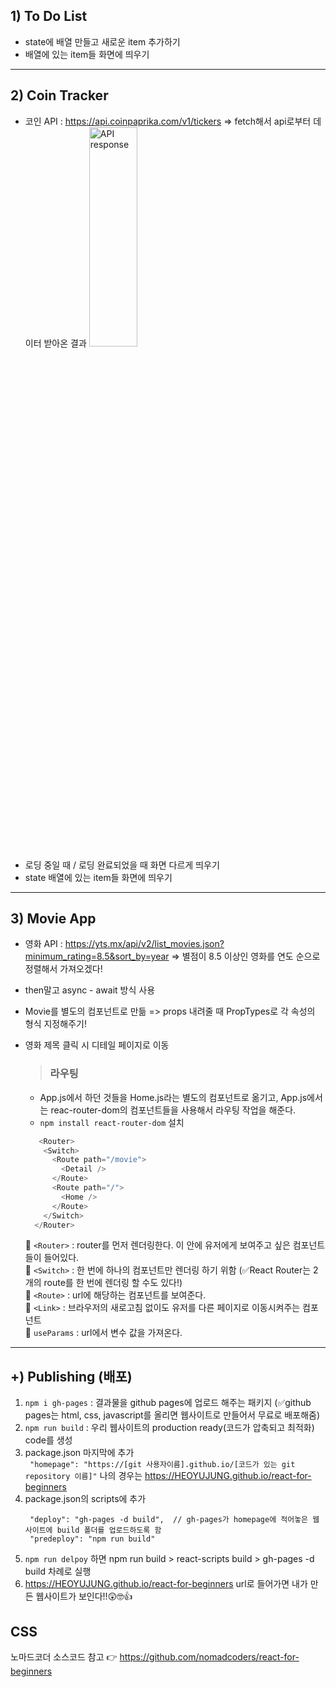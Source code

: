 ## 1) To Do List
- state에 배열 만들고 새로운 item 추가하기
- 배열에 있는 item들 화면에 띄우기

<hr>

## 2) Coin Tracker
- 코인 API : https://api.coinpaprika.com/v1/tickers 
  => fetch해서 api로부터 데이터 받아온 결과
  <img src="https://github.com/HEOYUJUNG/React_Nomadcoders/assets/122508448/3e58df1b-36df-4ef5-b13a-ea5e4c6f3094" width="40%" height="30%" title="API response" alt="API response"></img>
- 로딩 중일 때 / 로딩 완료되었을 때 화면 다르게 띄우기
- state 배열에 있는 item들 화면에 띄우기

<hr>

## 3) Movie App
- 영화 API : https://yts.mx/api/v2/list_movies.json?minimum_rating=8.5&sort_by=year
  => 별점이 8.5 이상인 영화를 연도 순으로 정렬해서 가져오겠다!
- then말고 async - await 방식 사용
- Movie를 별도의 컴포넌트로 만듦 => props 내려줄 때 PropTypes로 각 속성의 형식 지정해주기!
- 영화 제목 클릭 시 디테일 페이지로 이동 
  
  > ### 라우팅 
  - App.js에서 하던 것들을 Home.js라는 별도의 컴포넌트로 옮기고, App.js에서는 reac-router-dom의 컴포넌트들을 사용해서 라우팅 작업을 해준다.
  - ``` npm install react-router-dom ``` 설치
  ```javascript
     <Router>
      <Switch>
        <Route path="/movie">
          <Detail />
        </Route>
        <Route path="/">
          <Home />
        </Route>
      </Switch>
    </Router>
  ```
  📌 ```<Router>``` : router를 먼저 렌더링한다. 이 안에 유저에게 보여주고 싶은 컴포넌트들이 들어있다.    
  📌 ```<Switch>``` : 한 번에 하나의 컴포넌트만 렌더링 하기 위함 (✅React Router는 2개의 route를 한 번에 렌더링 할 수도 있다!)   
  📌 ```<Route>``` : url에 해당하는 컴포넌트를 보여준다.   
  📌 ```<Link>``` : 브라우저의 새로고침 없이도 유저를 다른 페이지로 이동시켜주는 컴포넌트    
  📌 ```useParams``` : url에서 변수 값을 가져온다.

<hr>

## +) Publishing (배포)
1) ```npm i gh-pages``` : 결과물을 github pages에 업로드 해주는 패키지 (✅github pages는 html, css, javascript를 올리면 웹사이트로 만들어서 무료로 배포해줌) 
2) ```npm run build``` : 우리 웹사이트의 production ready(코드가 압축되고 최적화) code를 생성
3) package.json 마지막에 추가   
  ```  "homepage": "https://[git 사용자이름].github.io/[코드가 있는 git repository 이름]" ```
  나의 경우는 https://HEOYUJUNG.github.io/react-for-beginners
4) package.json의 scripts에 추가
   ```
    "deploy": "gh-pages -d build",  // gh-pages가 homepage에 적어놓은 웹사이트에 build 폴더를 업로드하도록 함
    "predeploy": "npm run build"
   ```
5) ```npm run delpoy``` 하면 npm run build > react-scripts build > gh-pages -d build 차례로 실행
6) https://HEOYUJUNG.github.io/react-for-beginners url로 들어가면 내가 만든 웹사이트가 보인다!!😲🤓👍


## CSS
노마드코더 소스코드 참고 👉 https://github.com/nomadcoders/react-for-beginners 
